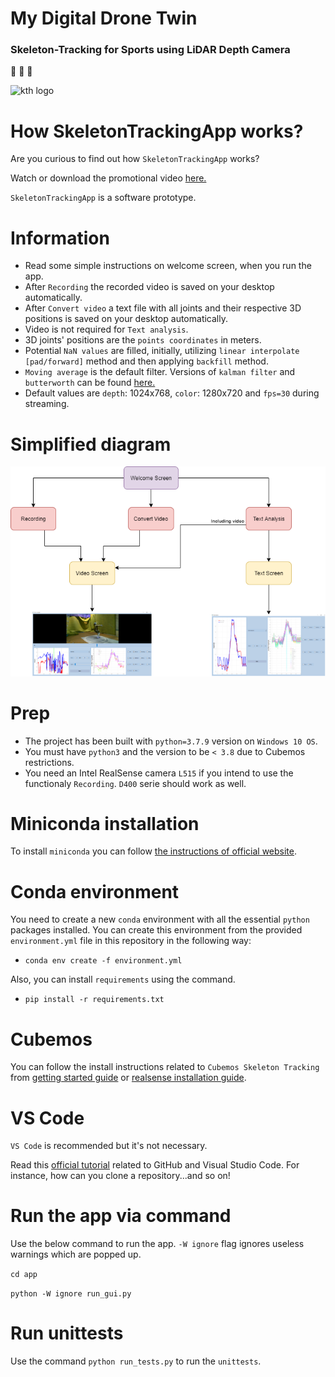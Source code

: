 # My Digital Drone Twin
### Skeleton-Tracking for Sports using LiDAR Depth Camera
:walking:   :helicopter:   :running:

![kth logo](https://www.findaphd.com/common/institutions/logos/Institutions/PID208.gif)

# How SkeletonTrackingApp works?
Are you curious to find out how `SkeletonTrackingApp` works?

Watch or download the promotional video [here.](https://drive.google.com/file/d/1jBj1NEGkHDlKoi4hIVkaVtir5x2B-z0S/view?usp=sharing)

`SkeletonTrackingApp` is a software prototype.

# Information
- Read some simple instructions on welcome screen, when you run the app.
- After `Recording` the recorded video is saved on your desktop automatically.
- After `Convert video` a text file with all joints and their respective 3D positions is saved on your desktop automatically.
- Video is not required for `Text analysis`. 
- 3D joints' positions are the `points coordinates` in meters.
- Potential `NaN values` are filled, initially, utilizing `linear interpolate [pad/forward]` method and then applying `backfill` method.
- `Moving average` is the default filter. Versions of `kalman filter` and `butterworth` can be found [here.](https://github.com/pan-efs/My-Digital-Drone-Twin/tree/main/filters) 
- Default values are `depth`: 1024x768, `color`: 1280x720 and `fps=30` during streaming.

# Simplified diagram
![App diagram](app/img/SkeletonTrackingApp.png)
# Prep
- The project has been built with `python=3.7.9` version on `Windows 10 OS`.
- You must have `python3` and the version to be `< 3.8` due to Cubemos restrictions.
- You need an Intel RealSense camera `L515` if you intend to use the functionaly `Recording`. `D400` serie should work as well.

# Miniconda installation
To install `miniconda` you can follow [the instructions of official website](https://docs.conda.io/en/latest/miniconda.html).

# Conda environment
You need to create a new `conda` environment with all the essential `python` packages installed. You can create this environment from the provided `environment.yml` file in this repository in the following way:
- `conda env create -f environment.yml`

Also, you can install `requirements` using the command.
- `pip install -r requirements.txt`

# Cubemos
You can follow the install instructions related to `Cubemos Skeleton Tracking` from [getting started guide](https://download-skeleton-tracking-sdk.s3.eu-central-1.amazonaws.com/GettingStartedGuide.pdf) or [realsense installation guide](https://dev.intelrealsense.com/docs/skeleton-tracking-sdk-installation-guide).

# VS Code
`VS Code` is recommended but it's not necessary.

Read this [official tutorial](https://code.visualstudio.com/docs/editor/github) related to GitHub and Visual Studio Code. For instance, how can you clone a repository...and so on!

# Run the app via command
Use the below command to run the app. `-W ignore` flag ignores useless warnings which are popped up.

`cd app`

`python -W ignore run_gui.py`
# Run unittests
Use the command `python run_tests.py` to run the `unittests`.
